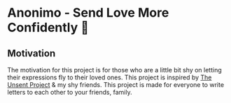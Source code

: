 # Anonimo - Send Love More Confidently 💌


## Motivation
The motivation for this project is for those who are a little bit shy on letting their expressions fly to their loved ones. This project is inspired by [The Unsent Project](https://theunsentproject.com/) & my shy friends. This project is made for everyone to write letters to each other to your friends, family.




